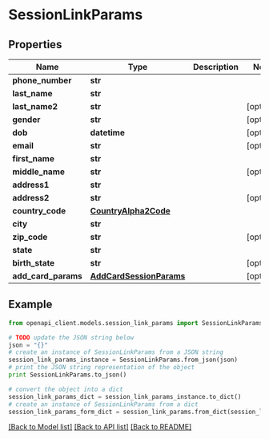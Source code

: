 # SessionLinkParams


## Properties
Name | Type | Description | Notes
------------ | ------------- | ------------- | -------------
**phone_number** | **str** |  | 
**last_name** | **str** |  | 
**last_name2** | **str** |  | [optional] 
**gender** | **str** |  | [optional] 
**dob** | **datetime** |  | [optional] 
**email** | **str** |  | [optional] 
**first_name** | **str** |  | 
**middle_name** | **str** |  | [optional] 
**address1** | **str** |  | 
**address2** | **str** |  | [optional] 
**country_code** | [**CountryAlpha2Code**](CountryAlpha2Code.md) |  | 
**city** | **str** |  | 
**zip_code** | **str** |  | [optional] 
**state** | **str** |  | 
**birth_state** | **str** |  | [optional] 
**add_card_params** | [**AddCardSessionParams**](AddCardSessionParams.md) |  | [optional] 

## Example

```python
from openapi_client.models.session_link_params import SessionLinkParams

# TODO update the JSON string below
json = "{}"
# create an instance of SessionLinkParams from a JSON string
session_link_params_instance = SessionLinkParams.from_json(json)
# print the JSON string representation of the object
print SessionLinkParams.to_json()

# convert the object into a dict
session_link_params_dict = session_link_params_instance.to_dict()
# create an instance of SessionLinkParams from a dict
session_link_params_form_dict = session_link_params.from_dict(session_link_params_dict)
```
[[Back to Model list]](../README.md#documentation-for-models) [[Back to API list]](../README.md#documentation-for-api-endpoints) [[Back to README]](../README.md)


